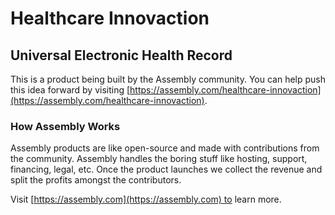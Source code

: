 # Healthcare Innovaction 

## Universal Electronic Health Record 

This is a product being built by the Assembly community. You can help push this idea forward by visiting [https://assembly.com/healthcare-innovaction](https://assembly.com/healthcare-innovaction).

### How Assembly Works

Assembly products are like open-source and made with contributions from the community. Assembly handles the boring stuff like hosting, support, financing, legal, etc. Once the product launches we collect the revenue and split the profits amongst the contributors.

Visit [https://assembly.com](https://assembly.com) to learn more.
